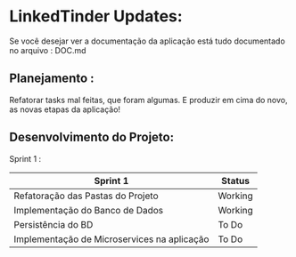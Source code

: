 # LinkedTinder Updates:

Se você desejar ver a documentação da aplicação está tudo documentado no arquivo : DOC.md 

## Planejamento : 
Refatorar tasks mal feitas, que foram algumas.
E produzir em cima do novo, as novas etapas da aplicação!

## Desenvolvimento do Projeto:

Sprint 1 :

| Sprint 1                                    | Status  |
|---------------------------------------------|---------|
| Refatoração das Pastas do Projeto           | Working | 
| Implementação do Banco de Dados             | Working | 
| Persistência do BD                          | To Do   | 
| Implementação de Microservices na aplicação | To Do   |

